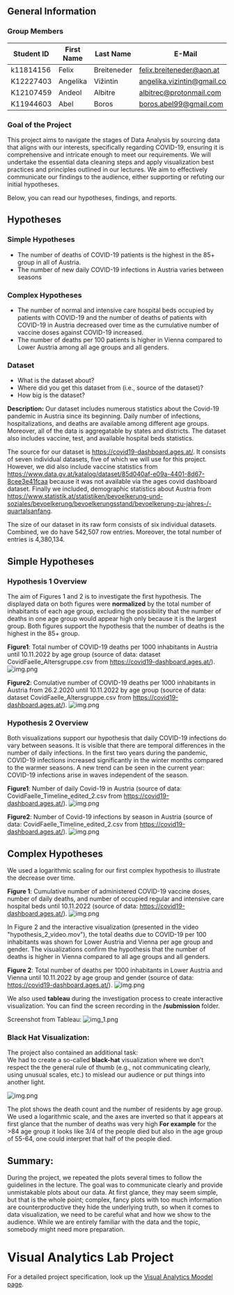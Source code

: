 ## General Information
### Group Members

| Student ID    | First Name  | Last Name      | E-Mail | Workload [%]  |
| --------------|-------------|----------------|--------|---------------|
| k11814156        | Felix      | Breiteneder         |felix.breiteneder@aon.at  |[25%]         |
| K12227403        | Angelika      | Vižintin         |angelika.vizintin@gmail.com  |[25%]         |
| K12107459        | Andeol        | Albitre          |albitrec@protonmail.com  |[25%]         |
| K11944603        | Abel      | Boros          |boros.abel99@gmail.com  |[25%]         |

### Goal of the Project

This project aims to navigate the stages of Data Analysis by sourcing data that aligns with our interests, specifically regarding COVID-19, ensuring it is comprehensive and intricate enough to meet our requirements. We will undertake the essential data cleaning steps and apply visualization best practices and principles outlined in our lectures. We aim to effectively communicate our findings to the audience, either supporting or refuting our initial hypotheses.

Below, you can read our hypotheses, findings, and reports.

## Hypotheses
### Simple Hypotheses
* The number of deaths of COVID-19 patients is the highest in the 85+ group in all of Austria.
* The number of new daily COVID-19 infections in Austria varies between seasons
### Complex Hypotheses
* The number of normal and intensive care hospital beds occupied by patients with COVID-19 and the number of deaths of patients with COVID-19 in Austria decreased over time as the cumulative number of vaccine doses against COVID-19 increased.
* The number of deaths per 100 patients is higher in Vienna compared to Lower Austria among all age groups and all genders.

### Dataset

* What is the dataset about?
* Where did you get this dataset from (i.e., source of the dataset)?
* How big is the dataset?

**Description:**
Our dataset includes numerous statistics about the Covid-19 pandemic in Austria since its beginning. Daily number of infections, hospitalizations, and deaths are available among different age groups. Moreover, all of the data is aggregatable by states and districts. The dataset also includes vaccine, test, and available hospital beds statistics.

The source for our dataset is https://covid19-dashboard.ages.at/. It consists of seven individual datasets, five of which we will use for this project. However, we did also include vaccine statistics from https://www.data.gv.at/katalog/dataset/85d040af-e09a-4401-8d67-8cee3e41fcaa because it was not available via the ages covid dashboard dataset. Finally we included, demographic statistics about Austria from https://www.statistik.at/statistiken/bevoelkerung-und-soziales/bevoelkerung/bevoelkerungsstand/bevoelkerung-zu-jahres-/-quartalsanfang.

The size of our dataset in its raw form consists of six individual datasets. Combined, we do have 542,507 row entries. Moreover, the total number of entries is 4,380,134.

## Simple Hypotheses

### Hypothesis 1 Overview

The aim of Figures 1 and 2 is to investigate the first hypothesis.
The displayed data on both figures were **normalized** by the total number of inhabitants of each age group,
excluding the possibility that the number of deaths in one age group would appear high only because it is the largest group.
Both figures support the hypothesis that the number of deaths is the highest in the 85+ group.

**Figure1**: Total number of COVID-19 deaths per 1000 inhabitants in Austria until 10.11.2022 by age group (source of data: dataset CovidFaelle_Altersgruppe.csv from https://covid19-dashboard.ages.at/).
![img.png](data/hypothesis1_fig1.png)

**Figure2**: Comulative number of COVID-19 deaths per 1000 inhabitants in Austria from 26.2.2020 until 10.11.2022 by age group (source of data: dataset CovidFaelle_Altersgruppe.csv from https://covid19-dashboard.ages.at/).
![img.png](data/hypothesis1_fig2.png)

### Hypothesis 2 Overview

Both visualizations support our hypothesis that daily COVID-19 infections do vary between seasons.
It is visible that there are temporal differences in the number of daily infections.
In the first two years during the pandemic, COVID-19 infections increased significantly in the winter months compared to the warmer seasons.
A new trend can be seen in the current year: COVID-19 infections arise in waves independent of the season.

**Figure1**: Number of daily Covid-19 in Austria (source of data: CovidFaelle_Timeline_edited_2.csv from https://covid19-dashboard.ages.at/).
![img.png](data/hypothesis2_fig1.png)

**Figure2**: Number of Covid-19 infections by season in Austria (source of data: CovidFaelle_Timeline_edited_2.csv from https://covid19-dashboard.ages.at/).
![img.png](data/hypothesis2_fig2.png)

## Complex Hypotheses

We used a logarithmic scaling for our first complex hypothesis to illustrate the decrease over time.

**Figure 1**: Cumulative number of administered COVID-19 vaccine doses, number of daily deaths, and number of occupied regular and intensive care hospital beds until 10.11.2022 (source of data: https://covid19-dashboard.ages.at/).
![img.png](data/hypothesis2_1_fig1.png)

In Figure 2 and the interactive visualization (presented in the video "hypothesis_2_video.mov"), the
total deaths due to COVID-19 per 100 inhabitants was shown for Lower Austria and Vienna per age group and gender.
The visualizations confirm the hypothesis that the number of deaths is higher in Vienna compared to all age groups and all genders.

**Figure 2**: Total number of deaths per 1000 inhabitants in Lower Austria and Vienna until 10.11.2022 by age group and gender (source of data: https://covid19-dashboard.ages.at/).
![img.png](data/hypothesis2_2_fig2.png)

We also used **tableau** during the investigation process to create interactive visualization.
You can find the screen recording in the **/submission** folder.

Screenshot from Tableau:
![img_1.png](data/tableau.png)

### Black Hat Visualization:

The project also contained an additional task:  
We had to create a so-called **black-hat** visualization where we don't respect the
the general rule of thumb (e.g., not communicating clearly, using unusual scales, etc.) to mislead our audience or put
things into another light.

![img.png](data/balckhat.png)

The plot shows the death count and the number of residents by age group. We used a logarithmic scale, and the axes are inverted so that it appears at first glance that the number of deaths was very high
**For example** for the >84 age group it looks like 3/4 of the people died but also
in the age group of 55-64, one could interpret that half of the people died.

## Summary:

During the project, we repeated the plots several times to follow the guidelines
in the lecture. The goal was to communicate clearly and provide unmistakable plots about our data.
At first glance, they may seem simple, but that is the whole point; complex, fancy plots with too much information are counterproductive
they hide the underlying truth, so when it comes to data visualization, we need to be careful what and how we show to the audience.
While we are entirely familiar with the data and the topic, somebody might need more preparation.

# Visual Analytics Lab Project
For a detailed project specification, look up the [Visual Analytics Moodel page](https://moodle.jku.at/jku/course/view.php?id=20471).
